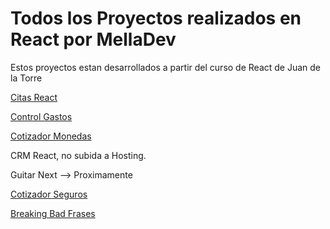 # Todos los Proyectos realizados en React por MellaDev

Estos proyectos estan desarrollados a partir del curso de React de Juan de la Torre

[Citas React](https://citas-react-melladev.netlify.app/)

[Control Gastos](https://control-presupuesto-melladev.netlify.app/)

[Cotizador Monedas](https://cotizador-criptos-melladev.netlify.app)

CRM React, no subida a Hosting.

Guitar Next --> Proximamente

[Cotizador Seguros](https://cotizador-seguros-melladev.netlify.app)

[Breaking Bad Frases](https://breakingbad-frases-melladev.netlify.app)
